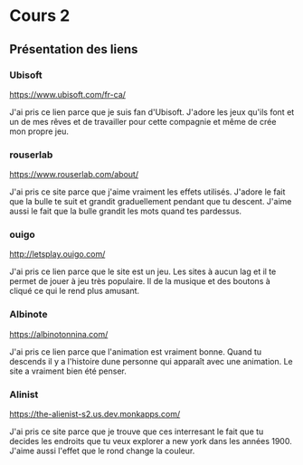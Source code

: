 # Cours 2
## Présentation des liens

### Ubisoft
 https://www.ubisoft.com/fr-ca/
 
J'ai pris ce lien parce que je suis fan d'Ubisoft. J'adore les jeux qu'ils font et un de mes rêves et de travailler pour cette compagnie et même de crée mon propre jeu.

### rouserlab
https://www.rouserlab.com/about/

J'ai pris ce site parce que j'aime vraiment les effets utilisés. J'adore le fait que la bulle te suit et grandit graduellement pendant que tu descent. J'aime aussi le fait que la bulle grandit les mots quand tes pardessus.

### ouigo
http://letsplay.ouigo.com/

J'ai pris ce lien parce que le site est un jeu. Les sites à aucun lag et il te permet de jouer à jeu très populaire. Il de la musique et des boutons à cliqué ce qui le rend plus amusant.

### Albinote
https://albinotonnina.com/

J'ai pris ce lien parce que l'animation est vraiment bonne. Quand tu descends il y a l'histoire dune personne qui apparaît avec une animation. Le site a vraiment bien été penser.

### Alinist
https://the-alienist-s2.us.dev.monkapps.com/  

J'ai pris ce site parce que je trouve que ces interresant le fait que tu decides les endroits que tu veux explorer a new york dans les années 1900. J'aime aussi l'effet que le rond change la couleur.
